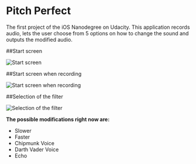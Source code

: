 # Pitch Perfect
The first project of the iOS Nanodegree on Udacity. This application records audio, lets the user choose from 5 options on how to change the sound and outputs the modified audio.

##Start screen

![Start screen](https://cloud.githubusercontent.com/assets/13250811/13722194/41880e8c-e880-11e5-853a-88f12b4d37bf.png)

##Start screen when recording

![Start screen when recording](https://cloud.githubusercontent.com/assets/13250811/13722196/6ed27f6c-e880-11e5-9ed2-835cd4b14a37.png)

##Selection of the filter

![Selection of the filter](https://cloud.githubusercontent.com/assets/13250811/13722197/7eca75aa-e880-11e5-928e-56f9098a6169.png)

**The possible modifications right now are:**
- Slower
- Faster
- Chipmunk Voice
- Darth Vader Voice
- Echo
